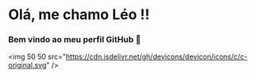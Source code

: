 # Olá, me chamo Léo !!
### Bem vindo ao meu perfil GitHub 👋


<img 50 50 src="https://cdn.jsdelivr.net/gh/devicons/devicon/icons/c/c-original.svg" />
          

